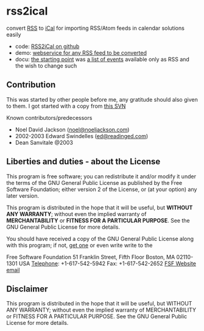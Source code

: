 rss2ical
========

convert [RSS](http://tools.ietf.org/html/rfc5005) to [iCal](http://tools.ietf.org/html/rfc5545) for importing RSS/Atom feeds in calendar solutions easily

* code: [RSS2iCal on github](https://github.com/s72785/rss2ical/)
* demo: [webservice for any RSS feed to be converted](http://www2.htw-dresden.de/~s72785/rss2ical.php)
* docu: [the starting point](http://www2.htw-dresden.de/~s72785/stura.ical.php) was [a list of events](http://www.stura.htw-dresden.de/events/RSS) available only as RSS and the wish to change such

Contribution
------------

This was started by other people before me, any gratitude should also given to them.
I got started with a copy from [this SVN](http://subversion.assembla.com/svn/ejm/include-both/rss2icalinc.php)

Known contributors/predecessors

* Noel David Jackson (noel@noeljackson.com)
* 2002-2003 Edward Swindelles (ed@readinged.com)
* Dean Sanvitale @2003

Liberties and duties - about the License
----------------------------------------

This program is free software; you can redistribute it and/or modify it under the terms of the GNU General Public License as published by the Free Software Foundation; either version 2 of the License, or (at your option) any later version.

This program is distributed in the hope that it will be useful, but **WITHOUT ANY WARRANTY**; without even the implied warranty of **MERCHANTABILITY** or **FITNESS FOR A PARTICULAR PURPOSE**.
See the GNU General Public License for more details.

You should have received a copy of the GNU General Public License along with this program; if not, [get one](https://www.gnu.org/licenses/old-licenses/gpl-2.0) or even write write to the

Free Software Foundation
51 Franklin Street, Fifth Floor
Boston, MA 02110-1301
USA
[Telephone](http://www.fsf.org/about/contact/extensions): +1-617-542-5942
Fax: +1-617-542-2652
[FSF Website](http://www.fsf.org/)
[email](http://www.fsf.org/about/contact/email)

Disclaimer
----------

This program is distributed in the hope that it will be useful, but WITHOUT ANY WARRANTY; without even the implied warranty of MERCHANTABILITY or FITNESS FOR A PARTICULAR PURPOSE.  See the GNU General Public License for more details.

